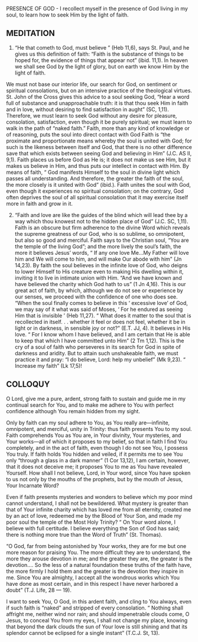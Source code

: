 PRESENCE OF GOD - I recollect myself in the presence of God living in my soul, to learn how to seek Him by the light of faith.

## MEDITATION

1. “He that cometh to God, must believe ” (Heb 11,6), says St. Paul, and he gives us this definition of faith: “Faith is the substance of things to be hoped for, the evidence of things that appear not” (ibid. 11,1). In heaven we shall see God by the light of glory, but on earth we know Him by the light of faith.

We must not base our interior life, our search for God, on sentiment or spiritual consolations, but on an intensive practice of the theological virtues. St. John of the Cross gives this advice to a soul seeking God, “Hear a word full of substance and unapproachable truth: it is that thou seek Him in faith and in love, without desiring to find satisfaction in aught” (SC, 1,11). Therefore, we must learn to seek God without any desire for pleasure, consolation, satisfaction, even though it be purely spiritual; we must learn to walk in the path of “naked faith.” Faith, more than any kind of knowledge or of reasoning, puts the soul into direct contact with God Faith is “the proximate and proportionate means whereby the soul is united with God; for such is the likeness between itself and God, that there is no other difference save that which exists between seeing God and believing in Him” (J.C. AS II, 9,1). Faith places us before God as He is; it does not make us see Him, but it makes us believe in Him, and thus puts our intellect in contact with Him. By means of faith, “ God manifests Himself to the soul in divine light which passes all understanding. And therefore, the greater the faith of the soul, the more closely is it united with God” (ibid.). Faith unites the soul with God, even though it experiences no spiritual consolation; on the contrary, God often deprives the soul of all spiritual consolation that it may exercise itself more in faith and grow in it. 

2. “Faith and love are like the guides of the blind which will lead thee by a way which thou knowest not to the hidden place of God” (J.C. SC, 1,11). Faith is an obscure but firm adherence to the divine Word which reveals the supreme greatness of our God, who is so sublime, so omnipotent, but also so good and merciful. Faith says to the Christian soul, “You are the temple of the living God”; and the more lively the soul’s faith, the more it believes Jesus’ words, “ If any one love Me...My Father will love him and We will come to him, and will make Our abode with him” (Jn 14,23). By faith the soul believes in the infinite love of God, who deigns to lower Himself to His creature even to making His dwelling within it, inviting it to live in intimate union with Him. “And we have known and have believed the charity which God hath to us” (1 Jn 4,16). This is our great act of faith, by which, although we do not see or experience by our senses, we proceed with the confidence of one who does see. “When the soul finally comes to believe in this ‘ excessive love’ of God, we may say of it what was said of Moses, ‘ For he endured as seeing Him that is invisible ’ (Heb 11,27). “ What does it matter to the soul that is recollected in itself. . . whether it feel or does not feel, whether it be in light or in darkness, in sensible joy or not?” (E.T. JJ, 4). It believes in His love. “ For I know whom I have believed, and I am certain that He is able to keep that which I have committed unto Him” (2 Tm 1,12). This is the cry of a soul of faith who perseveres in its search for God in spite of darkness and aridity. But to attain such unshakeable faith, we must practice it and pray: “I do believe, Lord: help my unbelief” (Mk 9,23). “ Increase my faith” (Lk 17,5)! 

## COLLOQUY

O Lord, give me a pure, ardent, strong faith to sustain and guide me in my continual search for You, and to make me adhere to You with perfect confidence although You remain hidden from my sight.

Only by faith can my soul adhere to You, as You really are—infinite, omnipotent, and merciful, unity in Trinity: thus faith presents You to my soul. Faith comprehends You as You are, in Your divinity, Your mysteries, and Your works—all of which it proposes to my belief, so that in faith I find You completely, and in the act of faith, even though I do not see You, I possess You truly. If faith holds You hidden and veiled, if it permits me to see You only “through a glass in a dark manner” (1 Cor 13,12), I am certain, however, that it does not deceive me; it proposes You to me as You have revealed Yourself. How shall I not believe, Lord, in Your word, since You have spoken to us not only by the mouths of the prophets, but by the mouth of Jesus, Your Incarnate Word? 

Even if faith presents mysteries and wonders to believe which my poor mind cannot understand, I shall not be bewildered. What mystery is greater than that of Your infinite charity which has loved me from all eternity, created me by an act of love, redeemed me by the Blood of Your Son, and made my poor soul the temple of the Most Holy Trinity? “ On Your word alone, I believe with full certitude. I believe everything the Son of God has said; there is nothing more true than the Word of Truth” (St. Thomas).

“O God, far from being astonished by Your works, they are for me but one more reason for praising You. The more difficult they are to understand, the more they arouse devotion in me; and the greater they are, the greater is the devotion.... So the less of a natural foundation these truths of the faith have, the more firmly I hold them and the greater is the devotion they inspire in me. Since You are almighty, I accept all the wondrous works which You have done as most certain, and in this respect I have never harbored a doubt” (T.J. Life, 28 — 19).

I want to seek You, O God, in this ardent faith, and cling to You always, even if such faith is “naked” and stripped of every consolation. “ Nothing shall affright me, neither wind nor rain; and should impenetrable clouds come, O Jesus, to conceal You from my eyes, I shall not change my place, knowing that beyond the dark clouds the sun of Your love is still shining and that its splendor cannot be eclipsed for a single instant” (T.C.J. St, 13).
